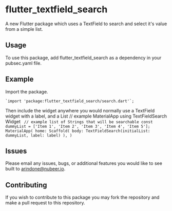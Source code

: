 # flutter_textfield_search

A new Flutter package which uses a TextField to search and select it's value from a simple list.


## Usage
To use this package, add flutter_textfield_search as a dependency in your pubsec.yaml file.

## Example
Import the package.

    `import 'package:flutter_textfield_search/search.dart'`;

Then include the widget anywhere you would normally use a TextField widget with a label, and a List
    // example MaterialApp using TextFieldSearch Widget
    ````
        // example list of Strings that will be searchable
        const dummyList = ['Item 1', 'Item 2', 'Item 3', 'Item 4', 'Item 5'];
        MaterialApp(
          home: Scaffold(
            body: TextFieldSearch(initialList: dummyList, label: label)
          ),
    )````

## Issues

Please email any issues, bugs, or additional features you would like to see built to arindone@nubeer.io.

## Contributing

If you wish to contribute to this package you may fork the repository and make a pull request to this repository.